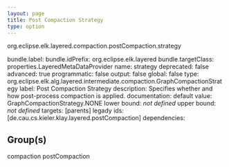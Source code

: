 ```yaml
---
layout: page
title: Post Compaction Strategy
type: option
---
```

org.eclipse.elk.layered.compaction.postCompaction.strategy

bundle.label: 
bundle.idPrefix: org.eclipse.elk.layered
bundle.targetClass: properties.LayeredMetaDataProvider
name: strategy
deprecated: false
advanced: true
programmatic: false
output: false
global: false
type: org.eclipse.elk.alg.layered.intermediate.compaction.GraphCompactionStrategy
label: Post Compaction Strategy
description: Specifies whether and how post-process compaction is applied.
documentation: 
default value:  GraphCompactionStrategy.NONE
lower bound: *not defined*
upper bound: *not defined*
targets: [parents]
legady ids: [de.cau.cs.kieler.klay.layered.postCompaction]
dependencies:

## Group(s)
compaction postCompaction 

